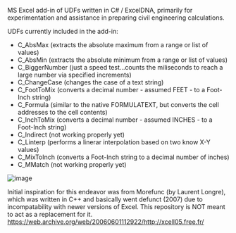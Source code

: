 MS Excel add-in of UDFs written in C# / ExcelDNA, primarily for experimentation and assistance in preparing civil engineering calculations.

UDFs currently included in the add-in:
- C_AbsMax (extracts the absolute maximum from a range or list of values)
- C_AbsMin (extracts the absolute minimum from a range or list of values)
- C_BiggerNumber (just a speed test...counts the miliseconds to reach a large number via specified increments)
- C_ChangeCase (changes the case of a text string)
- C_FootToMix (converts a decimal number - assumed FEET - to a Foot-Inch string)
- C_Formula (similar to the native FORMULATEXT, but converts the cell addresses to the cell contents)
- C_InchToMix (converts a decimal number - assumed INCHES - to a Foot-Inch string)
- C_Indirect (not working properly yet)
- C_Linterp (performs a linerar interpolation based on two know X-Y values)
- C_MixToInch (converts a Foot-Inch string to a decimal number of inches)
- C_MMatch (not working properly yet)

![image](https://github.com/user-attachments/assets/ce95a1ee-47fa-4869-adac-f265313e354f)


Initial inspiration for this endeavor was from Morefunc (by Laurent Longre), which was written in C++ and basically went defunct (2007) due to incompatability with newer versions of Excel. This repository is NOT meant to act as a replacement for it.
https://web.archive.org/web/20060601112922/http://xcell05.free.fr/
